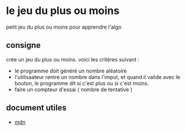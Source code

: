 # le jeu du plus ou moins 

petit jeu du plus ou moins pour apprendre l'algo

## consigne 

crée un jeu du plus ou moins. 
voici les critères suivant : 
- le programme doit généré un nombre aléatoire
- l'utilisaateur rentre un nombre dans l'imput, et quand il valide avec le bouton, le programme dit si c'est plus ou si c'est moins. 
- faire un compteur d'essai ( nombre de tentative ) 

## document utiles

- [mdn](https://developer.mozilla.org/fr/)


